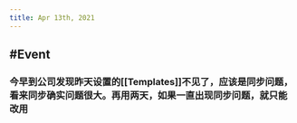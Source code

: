 ```yaml
---
title: Apr 13th, 2021
---
```


##
## #Event
### 今早到公司发现昨天设置的[[Templates]]不见了，应该是同步问题，看来同步确实问题很大。再用两天，如果一直出现同步问题，就只能改用
